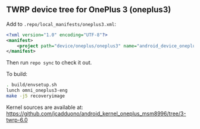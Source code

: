 ## TWRP device tree for OnePlus 3 (oneplus3)

Add to `.repo/local_manifests/oneplus3.xml`:

```xml
<?xml version="1.0" encoding="UTF-8"?>
<manifest>
	<project path="device/oneplus/oneplus3" name="android_device_oneplus_oneplus3" remote="TeamWin" revision="android-6.0" />
</manifest>
```

Then run `repo sync` to check it out.

To build:

```sh
. build/envsetup.sh
lunch omni_oneplus3-eng
make -j5 recoveryimage
```

Kernel sources are available at: https://github.com/jcadduono/android_kernel_oneplus_msm8996/tree/3-twrp-6.0
